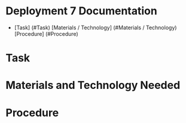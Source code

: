 # Deployment 7 Documentation

* [Task] (#Task)
[Materials / Technology] (#Materials / Technology)
[Procedure] (#Procedure)

# Task

# Materials and Technology Needed

# Procedure
